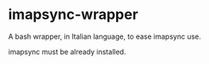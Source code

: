 # imapsync-wrapper
A bash wrapper, in Italian language, to ease imapsync use.

imapsync must be already installed.
